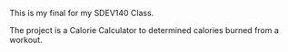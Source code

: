 This is my final for my SDEV140 Class.

The project is a Calorie Calculator to determined calories burned from a workout.
